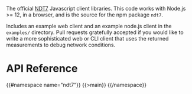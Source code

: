 The official [NDT7](https://github.com/m-lab/ndt-server) Javascript client
libraries. This code works with Node.js >= 12, in a browser, and is the
source for the npm package `ndt7`.

Includes an example web client and an example node.js client in the `examples/`
directory. Pull requests gratefully accepted if you would like to write a
more sophisticated web or CLI client that uses the returned measurements to
debug network conditions.

# API Reference
{{#namespace name="ndt7"}}
{{>main}}
{{/namespace}}

